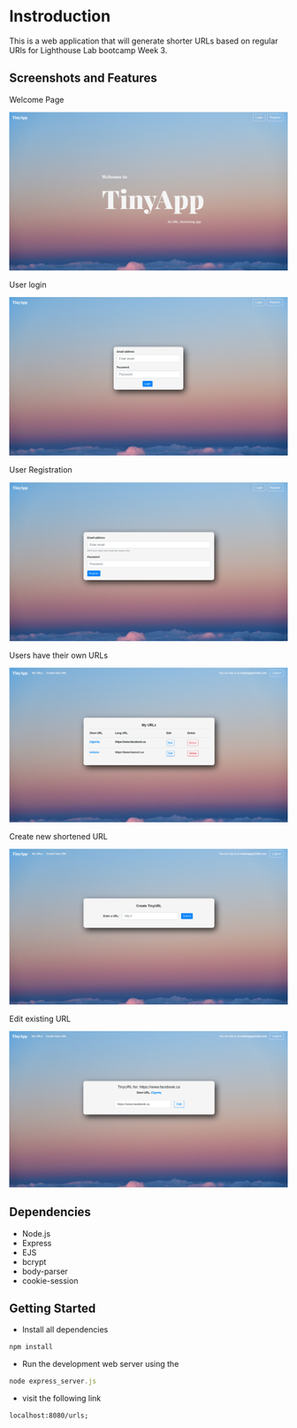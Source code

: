 # Instroduction

This is a web application that will generate shorter URLs based on regular URls for Lighthouse Lab bootcamp Week 3.

## Screenshots and Features

Welcome Page

![Welcome Page](./screenshots/1.png)

User login

![user Login](./screenshots/2.png)

User Registration

![User Registration](./screenshots/3.png)

Users have their own URLs

![private URLs](./screenshots/4.png)

Create new shortened URL

![Generate new short URL](./screenshots/5.png)

Edit existing URL

![URL edit](./screenshots/6.png)

## Dependencies

- Node.js
- Express
- EJS
- bcrypt
- body-parser
- cookie-session

## Getting Started

- Install all dependencies

```javascript
npm install
```

- Run the development web server using the

```javascript
node express_server.js
```

- visit the following link

```
localhost:8080/urls;
```
